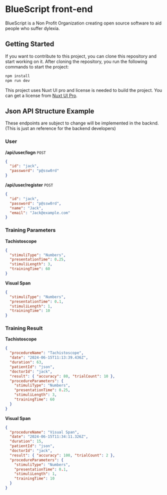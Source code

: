 # BlueScript front-end

BlueScript is a Non Profit Organization creating open source software to aid people who suffer dylexia.

## Getting Started

If you want to contribute to this project, you can clone this repository and start working on it. After cloning the repository, you run the following commands to start the project:

```bash
npm install
npm run dev
```

This project uses Nuxt UI pro and license is needed to build the project. You can get a license from [Nuxt UI Pro](https://ui.nuxt.com/pro/pricing).

## Json API Structure Example

These endpoints are subject to change will be implemented in the backnd. (This is just an reference for the backend developers)

### User

**/api/user/logn** `POST`

```json
{
  "id": "jack",
  "password": "p@ssw0rd"
}
```

**/api/user/register** `POST`

```json
{
  "id": "jack",
  "password": "p@ssw0rd",
  "name": "Jack",
  "email": "Jack@example.com"
}
```

### Training Parameters

**Tachistoscope**

```json
{
  "stimuliType": "Numbers",
  "presentationTime": 0.25,
  "stimuliLength": 3,
  "trainingTime": 60
}
```

**Visual Span**

```json
{
  "stimuliType": "Numbers",
  "presentationTime": 0.1,
  "stimuliLength": 1,
  "trainingTime": 10
}
```

### Training Result

**Tachistoscope**

```json
{
  "procedureName": "Tachistoscope",
  "date": "2024-06-15T11:13:39.436Z",
  "duration": 63,
  "patientId": "json",
  "doctorId": "jack",
  "result": { "accuracy": 80, "trialCount": 10 },
  "procedureParameters": {
    "stimuliType": "Numbers",
    "presentationTime": 0.25,
    "stimuliLength": 3,
    "trainingTime": 60
  }
}
```

**Visual Span**

```json
{
  "procedureName": "Visual Span",
  "date": "2024-06-15T11:34:11.326Z",
  "duration": 15,
  "patientId": "json",
  "doctorId": "jack",
  "result": { "accuracy": 100, "trialCount": 2 },
  "procedureParameters": {
    "stimuliType": "Numbers",
    "presentationTime": 0.1,
    "stimuliLength": 1,
    "trainingTime": 10
  }
}
```
